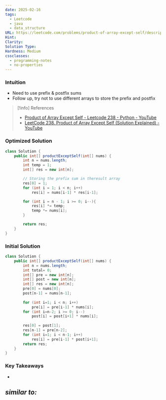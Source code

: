 ```yaml
---
date: 2025-02-16
tags:
  - Leetcode
  - java
  - data_structure
URL: https://leetcode.com/problems/product-of-array-except-self/description/
Hint: 
Clarity: 
Solution Type: 
Hardness: Medium
cssclasses:
  - programming-notes
  - no-properties
---
```

### Intuition
- Need to use prefix & postfix sums
- Follow up, try not to use different arrays to store the prefix and postfix 

> [!info] References
> - [Product of Array Except Self - Leetcode 238 - Python - YouTube](https://youtu.be/bNvIQI2wAjk)
> - [LeetCode 238. Product of Array Except Self (Solution Explained) - YouTube](https://youtu.be/tSRFtR3pv74)
### Optimized Solution
```java fold title="Storing the prefix & postfix in result arrray itself"
class Solution {
    public int[] productExceptSelf(int[] nums) {
        int n = nums.length;
        int temp = 1;
        int[] res = new int[n];

        // Storing the prefix sum in theresult array
        res[0] = 1;
        for (int i = 1; i < n; i++) 
            res[i] = nums[i-1] * res[i-1];

        for (int i = n - 1; i >= 0; i--){
            res[i] *= temp;
            temp *= nums[i];
        }

        return res;
    }
}
```

### Initial Solution
```java title="Using seprate Prefix & Postfix Arrays"
class Solution {
    public int[] productExceptSelf(int[] nums) {
        int n = nums.length;
        int total= 0;
        int[] pre = new int[n];
        int[] post = new int[n];
        int[] res = new int[n];
        pre[0] = nums[0];
        post[n-1] = nums[n-1];
        
        for (int i=1; i < n; i++)
            pre[i] = pre[i-1] * nums[i];
        for (int i=n-2; i >= 0; i--)
            post[i] = post[i+1] * nums[i];
        
        res[0] = post[1];
        res[n-1] = pre[n-2];
        for (int i=1; i < n-1; i++)
            res[i] = pre[i-1] * post[i+1];
        return res;
    }
}
```
### Key Takeaways
- 

*similar to:* 
- 